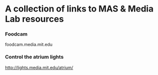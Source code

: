 # A collection of links to MAS & Media Lab resources 



### Foodcam
foodcam.media.mit.edu


### Control the atrium lights

http://lights.media.mit.edu/atrium/



